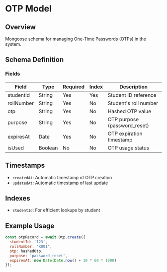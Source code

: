 # OTP Model

## Overview
Mongoose schema for managing One-Time Passwords (OTPs) in the system.

## Schema Definition

### Fields
| Field      | Type    | Required | Index | Description                    |
|------------|---------|----------|-------|--------------------------------|
| studentId  | String  | Yes      | Yes   | Student ID reference          |
| rollNumber | String  | Yes      | No    | Student's roll number         |
| otp        | String  | Yes      | No    | Hashed OTP value             |
| purpose    | String  | Yes      | No    | OTP purpose (password_reset)  |
| expiresAt  | Date    | Yes      | No    | OTP expiration timestamp      |
| isUsed     | Boolean | No       | No    | OTP usage status             |

## Timestamps
- `createdAt`: Automatic timestamp of OTP creation
- `updatedAt`: Automatic timestamp of last update

## Indexes
- `studentId`: For efficient lookups by student

## Example Usage
```javascript
const otpRecord = await Otp.create({
  studentId: '123',
  rollNumber: 'R001',
  otp: hashedOtp,
  purpose: 'password_reset',
  expiresAt: new Date(Date.now() + 10 * 60 * 1000)
});
```
